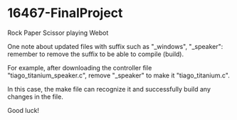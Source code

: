 # 16467-FinalProject
Rock Paper Scissor playing Webot

One note about updated files with suffix such as "_windows", "_speaker":
remember to remove the suffix to be able to compile (build).

For example, after downloading the controller file "tiago_titanium_speaker.c",
remove "_speaker" to make it "tiago_titanium.c".

In this case, the make file can recognize it and 
successfully build any changes in the file.

Good luck!
